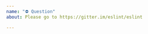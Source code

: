```yaml
---
name: "⛔ Question"
about: Please go to https://gitter.im/eslint/eslint

---
```


<!--
    ESLint adheres to the [JS Foundation Code of Conduct](https://js.foundation/community/code-of-conduct).


    Please do not use GitHub for asking questions. Instead,
    please visit our chatroom:

        https://gitter.im/eslint/eslint

    Or our mailing list:

        https://groups.google.com/group/eslint

    Thanks in advance for helping us keep the issue tracker
    clean!
-->
